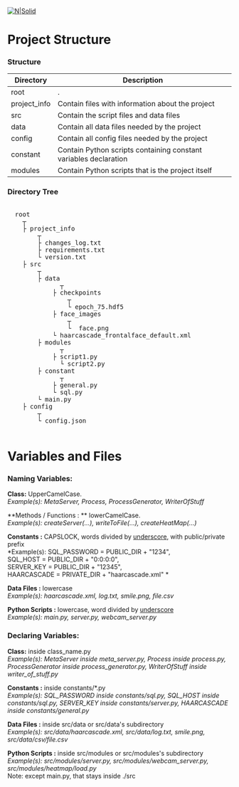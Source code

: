 [![N|Solid](https://i.imgur.com/rUMbDaZ.png)](https://cyberlabs.com.br)  
    
    
  # Project Structure  
  ### Structure  
  Directory  | Description  
  ------------- | -------------  
  root | .  
  project_info  | Contain files with information about the project  
  src  | Contain the script files and data files  
  data | Contain all data files needed by the project  
  config | Contain all config files needed by the project  
  constant | Contain Python scripts containing constant variables declaration  
  modules | Contain Python scripts that is the project itself  
    
  ### Directory Tree  
  <pre>   
  root  
  	┬    
  	├ project_info    
  		┬    
  	 	├ changes_log.txt  
  	 	├ requirements.txt  
  	 	└ version.txt  
  	├ src    
  		┬   
  		├ data  
              ┬  
  			├ checkpoints  
  				┬  
  				└ epoch_75.hdf5  
  			├ face_images  
  				┬  
  				└  face.png  
  			└ haarcascade_frontalface_default.xml  
  		├ modules  
              ┬  
  		 	├ script1.py  
              └ script2.py  
  		├ constant  
              ┬  
  			├ general.py  
  			└ sql.py  
  		└ main.py  
  	├ config    
  		┬    
  	 	└ config.json  
  </pre>  
    
  # Variables and Files  
  ### Naming Variables:  
  **Class:**  UpperCamelCase.  
  *Example(s):  MetaServer, Process, ProcessGenerator, WriterOfStuff*  
    
  **Methods \/ Functions : ** lowerCamelCase.    
  *Example(s):  createServer(...), writeToFile(...), createHeatMap(...)*  
    
  **Constants :** CAPSLOCK, words divided by <u>underscore</u>, with public/private prefix  
  *Example(s): SQL_PASSWORD = PUBLIC_DIR + "1234",  
  SQL_HOST = PUBLIC_DIR + "0:0:0:0",  
  SERVER_KEY = PUBLIC_DIR + "12345",  
  HAARCASCADE = PRIVATE_DIR + "haarcascade.xml" *  
    
  **Data Files :** lowercase  
  *Example(s): haarcascade.xml, log.txt, smile.png, file.csv*  
    
  **Python Scripts :** lowercase, word divided by <u>underscore</u>    
  *Example(s): main.py, server.py, webcam_server.py*  
    
  ### Declaring Variables:  
    
  **Class:**  inside class_name.py  
  *Example(s):  MetaServer inside meta_server.py, Process inside process.py, ProcessGenerator inside process_generator.py, WriterOfStuff inside writer_of_stuff.py*  
    
  **Constants :** inside constants/*.py  
  *Example(s): SQL_PASSWORD inside constants/sql.py, SQL_HOST inside constants/sql.py, SERVER_KEY inside constants/server.py, HAARCASCADE inside constants/general.py*  
    
  **Data Files :** inside src/data or src/data's subdirectory  
  *Example(s): src/data/haarcascade.xml, src/data/log.txt, smile.png, src/data/csv/file.csv*  
    
  **Python Scripts :** inside src/modules or src/modules's subdirectory  
  *Example(s): src/modules/server.py, src/modules/webcam_server.py, src/modules/heatmap/load.py*  
  Note: except main.py, that stays inside ./src

